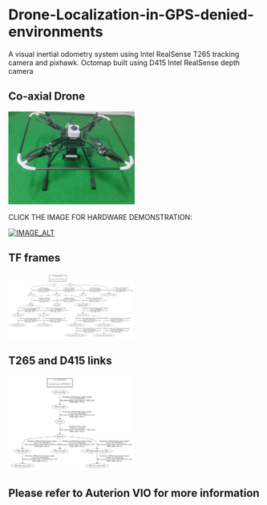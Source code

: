 # Drone-Localization-in-GPS-denied-environments

A visual inertial odometry system using Intel RealSense T265 tracking camera and pixhawk. Octomap built using D415 Intel RealSense depth camera

## Co-axial Drone

<p align="left">
  <img src="https://github.com/manoharbhat/Drone-Localization-in-GPS-denied-environments/blob/main/coaxial.jpeg" width=50% height=50%>
</p> 

CLICK THE IMAGE FOR HARDWARE DEMONSTRATION:


[![IMAGE_ALT](https://img.youtube.com/vi/rbHBjmynoJA/0.jpg)](https://www.youtube.com/watch?v=rbHBjmynoJA)

##  TF frames

<p align="left">
  <img src="https://github.com/manoharbhat/Drone-Localization-in-GPS-denied-environments/blob/main/frames.png" width=50% height=50%>
</p> 


## T265 and D415 links

<p align="left">
  <img src="https://github.com/manoharbhat/Drone-Localization-in-GPS-denied-environments/blob/main/t265%20and%20d415.png" width=50% height=50%>
</p> 

## Please refer to Auterion VIO for more information
